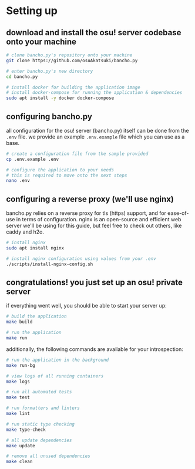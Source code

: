 # Setting up

## download and install the osu! server codebase onto your machine

```sh
# clone bancho.py's repository onto your machine
git clone https://github.com/osuAkatsuki/bancho.py

# enter bancho.py's new directory
cd bancho.py

# install docker for building the application image
# install docker-compose for running the application & dependencies
sudo apt install -y docker docker-compose
```

## configuring bancho.py

all configuration for the osu! server (bancho.py) itself can be done from the
`.env` file. we provide an example `.env.example` file which you can use as a base.

```sh
# create a configuration file from the sample provided
cp .env.example .env

# configure the application to your needs
# this is required to move onto the next steps
nano .env
```

## configuring a reverse proxy (we'll use nginx)

bancho.py relies on a reverse proxy for tls (https) support, and for ease-of-use
in terms of configuration. nginx is an open-source and efficient web server we'll
be using for this guide, but feel free to check out others, like caddy and h2o.

```sh
# install nginx
sudo apt install nginx

# install nginx configuration using values from your .env
./scripts/install-nginx-config.sh
```

## congratulations! you just set up an osu! private server

if everything went well, you should be able to start your server up:

```sh
# build the application
make build

# run the application
make run
```

additionally, the following commands are available for your introspection:

```sh
# run the application in the background
make run-bg

# view logs of all running containers
make logs

# run all automated tests
make test

# run formatters and linters
make lint

# run static type checking
make type-check

# all update dependencies
make update

# remove all unused dependencies
make clean
```
